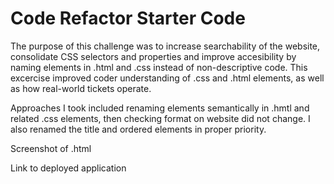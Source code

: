 # Code Refactor Starter Code
The purpose of this challenge was to increase searchability of the website, consolidate CSS selectors and properties and improve accesibility by naming elements in .html and .css instead of non-descriptive code. This excercise improved coder understanding of .css and .html elements, as well as how real-world tickets operate.

Approaches I took included renaming elements semantically in .hmtl and related .css elements, then checking format on website did not change. I also renamed the title and ordered elements in proper priority.

Screenshot of .html

Link to deployed application
